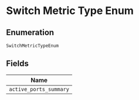 
# Switch Metric Type Enum

## Enumeration

`SwitchMetricTypeEnum`

## Fields

| Name |
|  --- |
| `active_ports_summary` |

